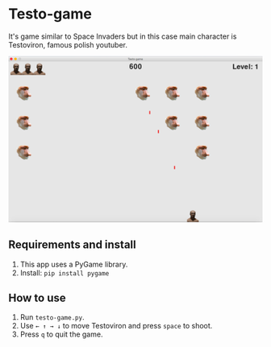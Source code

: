 # Testo-game
It's game similar to Space Invaders but in this case main character is Testoviron, famous polish youtuber.

![](screen-shot.png)

## Requirements and install
1. This app uses a PyGame library. 
2. Install: ```pip install pygame```

## How to use
1. Run ```testo-game.py```.
2. Use ```← ↑ → ↓```  to move Testoviron and press ```space``` to shoot. 
3. Press ```q``` to quit the game.
